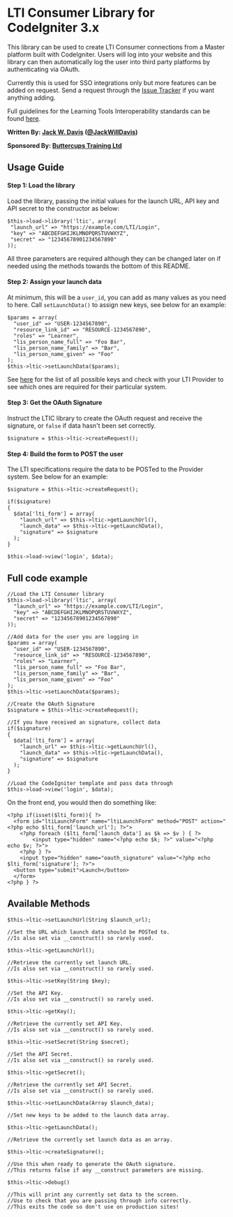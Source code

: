 # LTI Consumer Library for CodeIgniter 3.x

This library can be used to create LTI Consumer connections from a Master platform built with CodeIgniter. Users will log into your website and this library can then automatically log the user into third party platforms by authenticating via OAuth.

Currently this is used for SSO integrations only but more features can be added on request. Send a request through the [Issue Tracker](https://bitbucket.org/JackWillDavis/codeigniter-ltic/issues) if you want anything adding.

Full guidelines for the Learning Tools Interoperability standards can be found [here](https://www.imsglobal.org/activity/learning-tools-interoperability).

**Written By: [Jack W. Davis](http://www.jackwdavis.com) ([@JackWillDavis](https://github.com/JackWillDavis))**

**Sponsored By: [Buttercups Training Ltd](http://buttercupstraining.co.uk)**

## Usage Guide

#### Step 1: Load the library

Load the library, passing the initial values for the launch URL, API key and API secret to the constructor as below:

 ```
$this->load->library('ltic', array(
  "launch_url" => "https://example.com/LTI/Login",
  "key" => "ABCDEFGHIJKLMNOPQRSTUVWXYZ",
  "secret" => "12345678901234567890"
));
 ```

All three parameters are required although they can be changed later on if needed using the methods towards the bottom of this README.

#### Step 2: Assign your launch data

At minimum, this will be a `user_id`, you can add as many values as you need to here. Call `setLaunchData()` to assign new keys, see below for an example:

```
$params = array(
  "user_id" => "USER-1234567890",
  "resource_link_id" => "RESOURCE-1234567890",
  "roles" => "Learner",
  "lis_person_name_full" => "Foo Bar",
  "lis_person_name_family" => "Bar",
  "lis_person_name_given" => "Foo"
);
$this->ltic->setLaunchData($params);
```

See  [here](https://www.imsglobal.org/specs/ltiv1p0/implementation-guide) for the list of all possible keys and check with your LTI Provider to see which ones are required for their particular system.

#### Step 3: Get the OAuth Signature

Instruct the LTIC library to create the OAuth request and receive the signature, or `false` if data hasn't been set correctly.

```
$signature = $this->ltic->createRequest();
```

#### Step 4: Build the form to POST the user

The LTI specifications require the data to be POSTed to the Provider system. See below for an example:

```
$signature = $this->ltic->createRequest();

if($signature)
{
  $data['lti_form'] = array(
    "launch_url" => $this->ltic->getLaunchUrl(),
    "launch_data" => $this->ltic->getLaunchData(),
    "signature" => $signature
  );
}

$this->load->view('login', $data);

```

## Full code example

```
//Load the LTI Consumer library
$this->load->library('ltic', array(
  "launch_url" => "https://example.com/LTI/Login",
  "key" => "ABCDEFGHIJKLMNOPQRSTUVWXYZ",
  "secret" => "12345678901234567890"
));

//Add data for the user you are logging in
$params = array(
  "user_id" => "USER-1234567890",
  "resource_link_id" => "RESOURCE-1234567890",
  "roles" => "Learner",
  "lis_person_name_full" => "Foo Bar",
  "lis_person_name_family" => "Bar",
  "lis_person_name_given" => "Foo"
);
$this->ltic->setLaunchData($params);

//Create the OAuth Signature
$signature = $this->ltic->createRequest();

//If you have received an signature, collect data
if($signature)
{
  $data['lti_form'] = array(
    "launch_url" => $this->ltic->getLaunchUrl(),
    "launch_data" => $this->ltic->getLaunchData(),
    "signature" => $signature
  );
}

//Load the CodeIgniter template and pass data through
$this->load->view('login', $data);

```
On the front end, you would then do something like:

```
<?php if(isset($lti_form)){ ?>
  <form id="ltiLaunchForm" name="ltiLaunchForm" method="POST" action="<?php echo $lti_form['launch_url']; ?>">
    <?php foreach ($lti_form['launch_data'] as $k => $v ) { ?>
    	<input type="hidden" name="<?php echo $k; ?>" value="<?php echo $v; ?>">
    <?php } ?>
    <input type="hidden" name="oauth_signature" value="<?php echo $lti_form['signature']; ?>">
  <button type="submit">Launch</button>
  </form>
<?php } ?>

```

## Available Methods

```
$this->ltic->setLaunchUrl(String $launch_url);

//Set the URL which launch data should be POSTed to.
//Is also set via __construct() so rarely used.
```

```
$this->ltic->getLaunchUrl();

//Retrieve the currently set launch URL.
//Is also set via __construct() so rarely used.
```

```
$this->ltic->setKey(String $key);

//Set the API Key.
//Is also set via __construct() so rarely used.
```

```
$this->ltic->getKey();

//Retrieve the currently set API Key.
//Is also set via __construct() so rarely used.
```

```
$this->ltic->setSecret(String $secret);

//Set the API Secret.
//Is also set via __construct() so rarely used.
```

```
$this->ltic->getSecret();

//Retrieve the currently set API Secret.
//Is also set via __construct() so rarely used.
```

```
$this->ltic->setLaunchData(Array $launch_data);

//Set new keys to be added to the launch data array.
```

```
$this->ltic->getLaunchData();

//Retrieve the currently set launch data as an array.
```

```
$this->ltic->createSignature();

//Use this when ready to generate the OAuth signature.
//This returns false if any __construct parameters are missing.
```

```
$this->ltic->debug()

//This will print any currently set data to the screen.
//Use to check that you are passing through info correctly.
//This exits the code so don't use on production sites!
```
